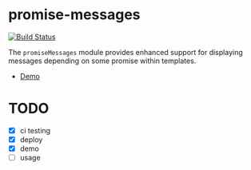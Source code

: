 # promise-messages

[![Build Status](https://travis-ci.org/hshn/angular-promise-messages.svg)](https://travis-ci.org/hshn/angular-promise-messages)

The `promiseMessages` module provides enhanced support for displaying messages depending on some promise within templates.

- [Demo](http://plnkr.co/edit/P5w7kyWfN2evpley82lt?p=preview)

# TODO

- [x] ci testing
- [x] deploy
- [x] demo
- [ ] usage
